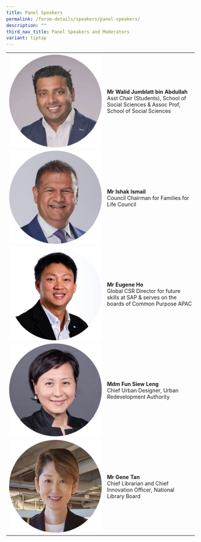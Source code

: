 ```yaml
---
title: Panel Speakers
permalink: /forum-details/speakers/panel-speakers/
description: ""
third_nav_title: Panel Speakers and Moderators
variant: tiptap
---
```

<table style="minWidth: 50px">
<colgroup>
<col>
<col>
</colgroup>
<tbody>
<tr>
<th rowspan="1" colspan="1">
<div class="isomer-image-wrapper">
<img style="width: 100%" height="auto" width="100%" alt="" src="/images/PF 2025/Forum Details/Speakers_Walid_Jumblatt_bin_Abdullah.png">
</div>
</th>
<td rowspan="1" colspan="1">
<p><strong>Mr Walid Jumblatt bin Abdullah</strong>
<br>Asst Chair (Students), School of Social Sciences &amp; Assoc Prof, School
of Social Sciences&nbsp;</p>
</td>
</tr>
<tr>
<td rowspan="1" colspan="1">
<div class="isomer-image-wrapper">
<img style="width: 100%" height="auto" width="100%" alt="" src="/images/PF 2025/Forum Details/Speakers_Ishak_Ismail.png">
</div>
</td>
<td rowspan="1" colspan="1">
<p><strong>Mr Ishak Ismail&nbsp;</strong>&nbsp;
<br>Council Chairman for Families for Life Council&nbsp;</p>
</td>
</tr>
<tr>
<td rowspan="1" colspan="1">
<div class="isomer-image-wrapper">
<img style="width: 100%" height="auto" width="100%" alt="" src="/images/PF 2025/Forum Details/Speakers_Eugene_Ho.png">
</div>
</td>
<td rowspan="1" colspan="1">
<p><strong>Mr Eugene Ho</strong>&nbsp;<strong>&nbsp;</strong>&nbsp;
<br>Global CSR Director for future skills at SAP &amp; serves on the boards
of Common Purpose APAC</p>
</td>
</tr>
<tr>
<td rowspan="1" colspan="1">
<div class="isomer-image-wrapper">
<img style="width: 100%" height="auto" width="100%" alt="" src="/images/PF 2025/Forum Details/Speakers_Fun_Siew_Leng.png">
</div>
</td>
<td rowspan="1" colspan="1">
<p><strong>Mdm Fun Siew Leng</strong>&nbsp;<strong>&nbsp;</strong>&nbsp;
<br>Chief Urban Designer, Urban Redevelopment Authority&nbsp;</p>
</td>
</tr>
<tr>
<td rowspan="1" colspan="1">
<div class="isomer-image-wrapper">
<img style="width: 100%" height="auto" width="100%" alt="" src="/images/PF 2025/Forum Details/Speakers_Gene_Tan.png">
</div>
</td>
<td rowspan="1" colspan="1">
<p><strong>Mr Gene Tan</strong>&nbsp;<strong>&nbsp;</strong>&nbsp;
<br>Chief Librarian and Chief Innovation Officer, National Library Board&nbsp;&nbsp;</p>
</td>
</tr>
</tbody>
</table>
<p></p>